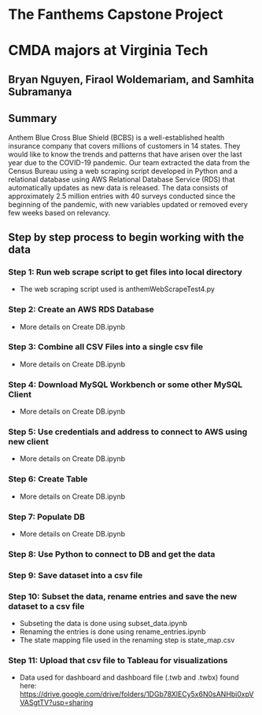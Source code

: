 # The Fanthems Capstone Project
# CMDA majors at Virginia Tech
## Bryan Nguyen, Firaol Woldemariam, and Samhita Subramanya

## Summary
Anthem Blue Cross Blue Shield (BCBS) is a well-established health insurance company that covers millions of customers in 14 states. They would like to know the trends and patterns that have arisen over the last year due to the COVID-19 pandemic. Our team extracted the data from the Census Bureau using a web scraping script developed in Python and a relational database using AWS Relational Database Service (RDS) that automatically updates as new data is released. The data consists of approximately 2.5 million entries with 40 surveys conducted since the beginning of the pandemic, with new variables updated or removed every few weeks based on relevancy.

## Step by step process to begin working with the data
### Step 1: Run web scrape script to get files into local directory
- The web scraping script used is anthemWebScrapeTest4.py
### Step 2: Create an AWS RDS Database
- More details on Create DB.ipynb 
### Step 3: Combine all CSV Files into a single csv file
- More details on Create DB.ipynb 
### Step 4: Download MySQL Workbench or some other MySQL Client
- More details on Create DB.ipynb 
### Step 5: Use credentials and address to connect to AWS using new client
- More details on Create DB.ipynb 
### Step 6: Create Table
- More details on Create DB.ipynb 
### Step 7: Populate DB
- More details on Create DB.ipynb 
### Step 8: Use Python to connect to DB and get the data 
### Step 9: Save dataset into a csv file
### Step 10: Subset the data, rename entries and save the new dataset to a csv file
- Subseting the data is done using subset_data.ipynb
- Renaming the entries is done using rename_entries.ipynb
- The state mapping file used in the renaming step is state_map.csv
### Step 11: Upload that csv file to Tableau for visualizations
- Data used for dashboard and dashboard file (.twb and .twbx) found here:
https://drive.google.com/drive/folders/1DGb78XlECy5x6N0sANHbi0xpVVASgtTV?usp=sharing


